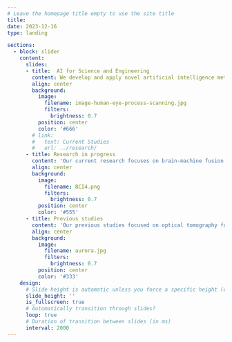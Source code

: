 ```yaml
---
# Leave the homepage title empty to use the site title
title:
date: 2023-12-16
type: landing

sections:
  - block: slider
    content:
      slides:
      - title:  AI for Science and Engineering
        content: We develop and apply novel artificial intelligence methods to see the unseen using optics, electromagnetism and electronics, and to understand what is seen. 
        align: center
        background:
          image:
            filename: image-human-eye-process-scanning.jpg
            filters:
              brightness: 0.7
          position: center
          color: '#666'
        # link:
        #   text: Current Studies
        #   url: ../research/
      - title: Research in progress
        content: 'Our current research focuses on brain-machine fusion for advanced computer vision, human behaviour analysis for intelligent diagnosis of developmental coordination disorder, and performance evaluation of AI-based systems, with an emphasis on tackling data limitations using AIGC techniques.'
        align: center
        background:
          image:
            filename: BCI4.png
            filters:
              brightness: 0.7
          position: center
          color: '#555'
      - title: Previous studies
        content: 'Our previous studies focused on optical tomography for molecular imaging and auroral image analysis.'
        align: center
        background:
          image:
            filename: aurora.jpg
            filters:
              brightness: 0.7
          position: center
          color: '#333'
    design:
      # Slide height is automatic unless you force a specific height (e.g. '400px')
      slide_height: ''
      is_fullscreen: true
      # Automatically transition through slides?
      loop: true
      # Duration of transition between slides (in ms)
      interval: 2000
---
```

